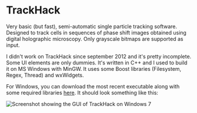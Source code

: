 TrackHack
=========

Very basic (but fast), semi-automatic single particle tracking software. Designed to track cells in
sequences of phase shift images obtained using digital holographic microscopy. Only grayscale
bitmaps are supported as input.

I didn't work on TrackHack since september 2012 and it's pretty incomplete. Some UI elements are
only dummies. It's written in C++ and I used to build it on MS Windows with MinGW. It uses some
Boost libraries (Filesystem, Regex, Thread) and wxWidgets.

For Windows, you can download the most recent executable along with some required libraries
[here](https://ubuntuone.com/3pZOERfI4xPvRxZabHpejG). It should look something like this:

![Screenshot showing the GUI of TrackHack on Windows 7](https://www.dropbox.com/s/ufdf6d4655lh22h/TrackHackScreenshot.png?dl=0 "Trackees are added by entering a name in the text box and hitting return. The right list box shows the frames in which the user marked the selected cell's position (to correct its trajectory).")
